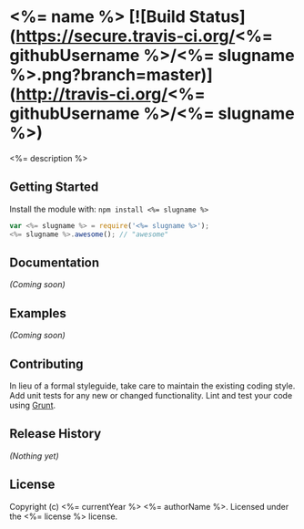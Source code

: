 # <%= name %> [![Build Status](https://secure.travis-ci.org/<%= githubUsername %>/<%= slugname %>.png?branch=master)](http://travis-ci.org/<%= githubUsername %>/<%= slugname %>)

<%= description %>

## Getting Started
Install the module with: `npm install <%= slugname %>`

```javascript
var <%= slugname %> = require('<%= slugname %>');
<%= slugname %>.awesome(); // "awesome"
```

## Documentation
_(Coming soon)_

## Examples
_(Coming soon)_

## Contributing
In lieu of a formal styleguide, take care to maintain the existing coding style. Add unit tests for any new or changed functionality. Lint and test your code using [Grunt](http://gruntjs.com/).

## Release History
_(Nothing yet)_

## License
Copyright (c) <%= currentYear %> <%= authorName %>. Licensed under the <%= license %> license.
